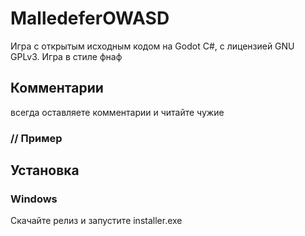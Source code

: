 # MalledeferOWASD
Игра с открытым исходным кодом на Godot C#,
c лицензией GNU GPLv3. Игра в стиле фнаф
## Комментарии
  всегда оставляете комментарии и читайте чужие
  ### // Пример
## Установка
### Windows
Скачайте релиз и запустите installer.exe
